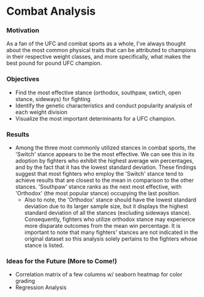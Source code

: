 # Combat Analysis

### Motivation
<p> As a fan of the UFC and combat sports as a whole, I've always thought about the most common physical traits that can be attributed to champions in their respective weight classes, and more specifically, what makes the best pound for pound UFC champion. 
</p>

### Objectives 

- Find the most effective stance (orthodox, southpaw, swtich, open stance, sideways) for fighting
- Identify the genetic characteristics and conduct popularity analysis of each weight division
- Visualize the most important determinants for a UFC champion.

### Results

- Among the three most commonly utilized stances in combat sports, the 'Switch' stance appears to be the most effective. We can see this in its adoption by fighters who exhibit the highest average win percentages, and by the fact that it has the lowest standard deviation. These findings suggest that most fighters who employ the 'Switch' stance tend to achieve results that are closest to the mean in comparison to the other stances. 'Southpaw' stance ranks as the next most effective, with 'Orthodox' (the most popular stance) occupying the last position. 
  - Also to note, the 'Orthodox' stance should have the lowest standard deviation due to its larger sample size, but it displays the highest standard deviation of all the stances (excluding sideways stance). Consequently, fighters who utilize orthodox stance may experience more disparate outcomes from the mean win percentage. It is important to note that many fighters' stances are not indicated in the original dataset so this analysis solely pertains to the fighters whose stance is listed.

### Ideas for the Future (More to Come!)

- Correlation matrix of a few columns w/ seaborn heatmap for color grading
- Regression Analysis

